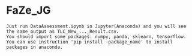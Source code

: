 # FaZe_JG
        
    Just run DataAssessment.ipynb in Jupyter(Anaconda) and you will see the same output as TLC_New_..._Result.csv.
    You should import some packages: numpy, panda, sklearn, tensorflow. You can use instruction 'pip install -package_name' to install packages in anaconda.
